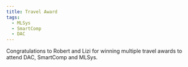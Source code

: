 ```yaml
---
title: Travel Award
tags:
  - MLSys
  - SmartComp
  - DAC
---
```


Congratulations to Robert and Lizi for winning multiple travel awards to attend DAC, SmartComp and MLSys.
